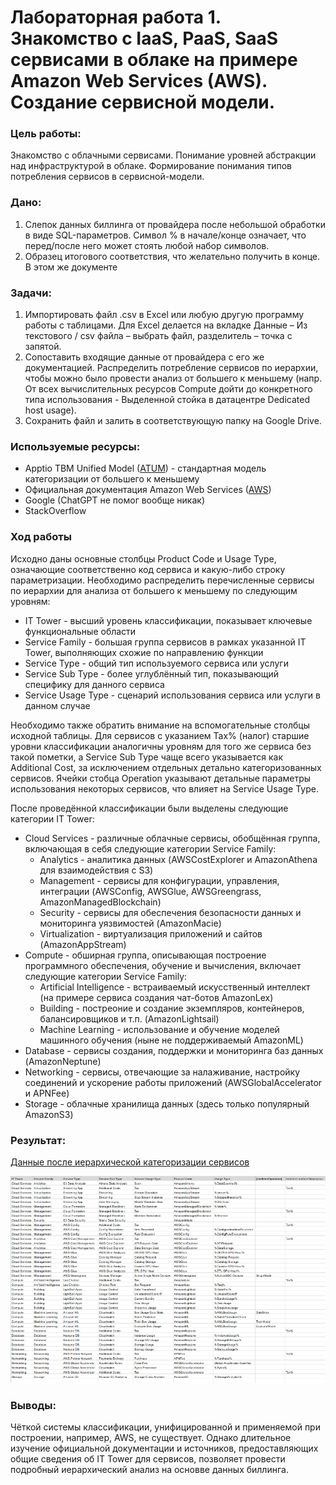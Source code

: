 # Лабораторная работа 1. Знакомство с IaaS, PaaS, SaaS сервисами в облаке на примере Amazon Web Services (AWS). Создание сервисной модели.

### Цель работы:
Знакомство с облачными сервисами. Понимание уровней абстракции над инфраструктурой в облаке. Формирование понимания типов потребления сервисов в сервисной-модели. 

### Дано: 
1. Слепок данных биллинга от провайдера после небольшой обработки в виде SQL-параметров. Символ % в начале/конце означает, что перед/после него может стоять любой набор символов.
2. Образец итогового соответствия, что желательно получить в конце. В этом же документе  

### Задачи:
1. Импортировать файл .csv в Excel или любую другую программу работы с таблицами. Для Excel делается на вкладке Данные – Из текстового / csv файла – выбрать файл, разделитель – точка с запятой.
2. Сопоставить входящие данные от провайдера с его же документацией. Распределить потребление сервисов по иерархии, чтобы можно было провести анализ от большего к меньшему (напр. От всех вычислительных ресурсов Compute дойти до конкретного типа использования - Выделенной стойка в датацентре Dedicated host usage).
3. Сохранить файл и залить в соответствующую папку на Google Drive.

### Используемые ресурсы:
- Apptio TBM Unified Model ([ATUM](https://www.apptio.com/)) - стандартная модель категоризации от большего к меньшему
- Официальная документация Amazon Web Services ([AWS](https://docs.aws.amazon.com/))
- Google (ChatGPT не помог вообще никак)
- StackOverflow

### Ход работы

Исходно даны основные столбцы Product Code и Usage Type, означающие соответственно код сервиса и какую-либо строку параметризации. Необходимо распределить перечисленные сервисы по иерархии для анализа от большего к меньшему по следующим уровням:
- IT Tower - высший уровень классификации, показывает ключевые функциональные области
- Service Family - большая группа сервисов в рамках указанной IT Tower, выполняющих схожие по направлению функции
- Service Type - общий тип используемого сервиса или услуги
- Service Sub Type - более углублённый тип, показывающий специфику для данного сервиса
- Service Usage Type - сценарий использования сервиса или услуги в данном случае

Необходимо также обратить внимание на вспомогательные столбцы исходной таблицы. Для сервисов с указанием Tax% (налог) старшие уровни классификации аналогичны уровням для того же сервиса без такой пометки, а Service Sub Type чаще всего указывается как Additional Cost, за исключением отдельных детально категоризованных сервисов. Ячейки стобца Operation указывают детальные параметры использования некоторых сервисов, что влияет на Service Usage Type.

После проведённой классификации были выделены следующие категории IT Tower:
- Cloud Services - различные облачные сервисы, обобщённая группа, включающая в себя следующие категории Service Family:
  - Analytics - аналитика данных (AWSCostExplorer и AmazonAthena для взаимодействия с S3)
  - Management - сервисы для конфигурации, управления, интеграции (AWSConfig, AWSGlue, AWSGreengrass, AmazonManagedBlockchain)
  - Security - сервисы для обеспечения безопасности данных и мониторинга уязвимостей (AmazonMacie)
  - Virtualization - виртуализация приложений и сайтов (AmazonAppStream)
- Compute - обширная группа, описывающая построение программного обеспечения, обучение и вычисления, включает следующие категории Service Family:
  - Artificial Intelligence - встраиваемый искусственный интеллект (на примере сервиса создания чат-ботов AmazonLex)
  - Building - постреоние и создание экземпляров, контейнеров, балансировщиков и т.п. (AmazonLightsail)
  - Machine Learning - использование и обучение моделей машинного обучения (ныне не поддерживаемый AmazonML)
- Database - сервисы создания, поддержки и мониторинга баз данных (AmazonNeptune)
- Networking - сервисы, отвечающие за налаживание, настройку соединений и ускорение работы приложений (AWSGlobalAccelerator и APNFee)
- Storage - облачные хранилища данных (здесь только популярный AmazonS3)

### Результат:
[Данные после иерархической категоризации сервисов](https://docs.google.com/spreadsheets/d/1IsCkXWuZLjNZ-NoGRZggIQRmoKE-YlJYAMAW_7VNEvY/edit?usp=sharing)

![Таблица](https://github.com/DanilRozhin/Clouds-DevOps/blob/main/Clouds%20-%20Lab%201/result.jpg)

### Выводы:
Чёткой системы классификации, унифицированной и применяемой при построении, например, AWS, не существует. Однако длительное изучение официальной документации и источников, предоставляющих общие сведения об IT Tower для сервисов, позволяет провести подробный иерархический анализ на основве данных биллинга.
